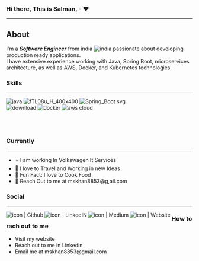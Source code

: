 ### Hi there, This is Salman, - :heart:
---

## About

 I'm a ***Software Engineer*** from india ![india](https://github.com/Salman8853/Salman8853/assets/35671846/f3d19b77-ba79-43d8-b7a9-f5d51d8c2c48) passionate about developing production ready applications.<br>
 I have extensive experience working with Java, Spring Boot, microservices architecture, as well as AWS, Docker, and Kubernetes technologies.

 

 ### Skills
 ---


![java](https://github.com/Salman8853/Salman8853/assets/35671846/d0ac7b07-b6f5-49e2-8d46-e2e4f8f35659)  ![fTL08u_H_400x400](https://github.com/Salman8853/Salman8853/assets/35671846/eb027434-76cc-43b2-83ed-71187bb7b8c7)  ![Spring_Boot svg](https://github.com/Salman8853/Salman8853/assets/35671846/be04180b-914e-40da-a309-b1836d0e5e83) <br>
![download](https://github.com/Salman8853/Salman8853/assets/35671846/34224939-951c-47c3-bef6-872c92958923)  ![docker](https://github.com/Salman8853/Salman8853/assets/35671846/74d4ba35-5301-4391-a155-0aa6b4e59bb8)
![aws cloud](https://github.com/Salman8853/Salman8853/assets/35671846/1b9f1e9e-463f-4337-973b-5407e86bdc9b)

<br>  <br> 


### Currently
---
- :star:  I am working In Volkswagen It Services
- :rocket: I love to Travel and Working in new Ideas
- 🌠  Fun Fact: I love to Cook Food
- 🤝 Reach Out to me at mskhan8853@g,ail.com


### Social
---

<a href="https://github.com/Salman8853"><img align="left" src="https://github.com/Salman8853/Salman8853/assets/35671846/ac71eca2-fb22-4343-ab48-8f8b1e118948" alt="icon | Github" width=”21px”/></a>
<a href="https://www.linkedin.com/in/mohd-salman-420895141/"><img align="left" src="https://github.com/Salman8853/Salman8853/assets/35671846/6b717829-3438-45a6-9fa6-8aa0476b21d6" alt="icon | LinkedIN" width=”21px”/></a>
<a href="https://medium.com/@mskhan8853"><img align="left" src="https://github.com/Salman8853/Salman8853/assets/35671846/a12d7d31-25d1-4652-8fae-85e457e6c229" alt="icon | Medium" width=”21px”/></a>
<a href="https://codeadiction.com"><img align="left" src="https://github.com/Salman8853/Salman8853/assets/35671846/c3057158-3b0f-4662-b095-4e8d42525845" alt="icon | Website" width=”21px”/></a>




<h3>How to rach out to me</h3>
 <ul>
    <li>Visit my <a  style="text-decoration:none" href="https://codeadiction.com">website</a></li>
    <li>Reach out to me in <a style="text-decoration:none" href="https://www.linkedin.com/in/mohd-salman-420895141/"> Linkedin </a></li>
    <li>Email me at mskhan8853@gmail.com</li>
  </ul>













<!--
**Salman8853/Salman8853** is a ✨ _special_ ✨ repository because its `README.md` (this file) appears on your GitHub profile.

Here are some ideas to get you started:

- 🔭![logo-title-opengraph](https://github.com/Salman8853/Salman8853/assets/35671846/62d4b3ed-34bd-4ced-a177-4b2e75649079)
![1_doAg1_fMQKWFoub-6gwUiQ](https://github.com/Salman8853/Salman8853/assets/35671846/5b23010c-0765-497c-9970-f3c62d3cf5ae)
![logo-title-opengraph](https://github.com/Salman8853/Salman8853/assets/35671846/b896e3fc-a272-49f9-8d05-6c7329f35d23)
 I’m currently working on ...
- 🌱 I’m currently learning ...
- 👯 I’m looking to collaborate on ...
- 🤔 I’m looking for help with ...
- 💬 Ask me about ...
- 📫 How to reach me: ...
- 😄 Pronouns: ...
- ⚡ Fun fact: ...
-->
